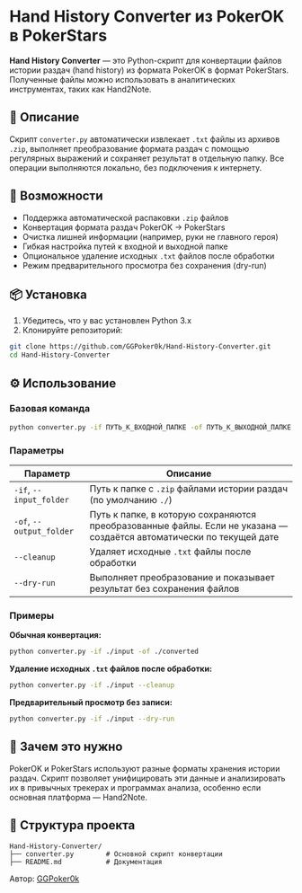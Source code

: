 # Hand History Converter из PokerOK в PokerStars

**Hand History Converter** — это Python-скрипт для конвертации файлов истории раздач (hand history) из формата PokerOK в формат PokerStars. Полученные файлы можно использовать в аналитических инструментах, таких как Hand2Note.

## 📄 Описание

Скрипт `converter.py` автоматически извлекает `.txt` файлы из архивов `.zip`, выполняет преобразование формата раздач с помощью регулярных выражений и сохраняет результат в отдельную папку. Все операции выполняются локально, без подключения к интернету.

## 🚀 Возможности

- Поддержка автоматической распаковки `.zip` файлов
- Конвертация формата раздач PokerOK → PokerStars
- Очистка лишней информации (например, руки не главного героя)
- Гибкая настройка путей к входной и выходной папке
- Опциональное удаление исходных `.txt` файлов после обработки
- Режим предварительного просмотра без сохранения (dry-run)

## 📦 Установка

1. Убедитесь, что у вас установлен Python 3.x
2. Клонируйте репозиторий:

```bash
git clone https://github.com/GGPoker0k/Hand-History-Converter.git
cd Hand-History-Converter
````

## ⚙️ Использование

### Базовая команда

```bash
python converter.py -if ПУТЬ_К_ВХОДНОЙ_ПАПКЕ -of ПУТЬ_К_ВЫХОДНОЙ_ПАПКЕ
```

### Параметры

| Параметр                 | Описание                                                                                                             |
| ------------------------ | -------------------------------------------------------------------------------------------------------------------- |
| `-if`, `--input_folder`  | Путь к папке с `.zip` файлами истории раздач (по умолчанию `./`)                                                     |
| `-of`, `--output_folder` | Путь к папке, в которую сохраняются преобразованные файлы. Если не указана — создаётся автоматически по текущей дате |
| `--cleanup`              | Удаляет исходные `.txt` файлы после обработки                                                                        |
| `--dry-run`              | Выполняет преобразование и показывает результат без сохранения файлов                                                |

### Примеры

**Обычная конвертация:**

```bash
python converter.py -if ./input -of ./converted
```

**Удаление исходных `.txt` файлов после обработки:**

```bash
python converter.py -if ./input --cleanup
```

**Предварительный просмотр без записи:**

```bash
python converter.py -if ./input --dry-run
```

## 🧠 Зачем это нужно

PokerOK и PokerStars используют разные форматы хранения истории раздач. Скрипт позволяет унифицировать эти данные и анализировать их в привычных трекерах и программах анализа, особенно если основная платформа — Hand2Note.

## 📁 Структура проекта

```
Hand-History-Converter/
├── converter.py        # Основной скрипт конвертации
├── README.md           # Документация
```

Автор: [GGPoker0k](https://github.com/GGPoker0k)
